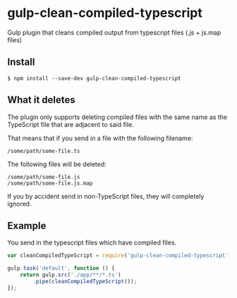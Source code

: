 # gulp-clean-compiled-typescript
Gulp plugin that cleans compiled output from typescript files (.js + js.map files)

## Install

```
$ npm install --save-dev gulp-clean-compiled-typescript
```

## What it deletes

The plugin only supports deleting compiled files with the same name as the TypeScript file that are adjacent to said file.

That means that if you send in a file with the following filename:
```
/some/path/some-file.ts
```

The following files will be deleted:
```
/some/path/some-file.js
/some/path/some-file.js.map
```

If you by accident send in non-TypeScript files, they will completely ignored.

## Example

You send in the typescript files which have compiled files.

```js
var cleanCompiledTypeScript = require('gulp-clean-compiled-typescript');

gulp.task('default', function () {
	return gulp.src('./app/**/*.ts')
        .pipe(cleanCompiledTypeScript());
});
```

